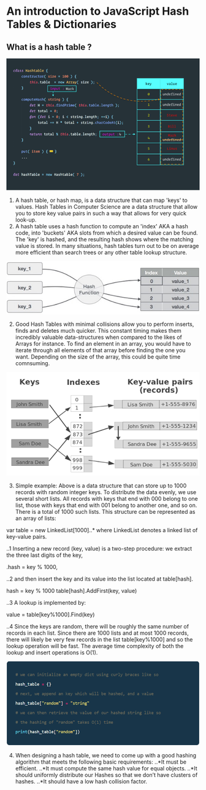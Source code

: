 # An introduction to JavaScript Hash Tables & Dictionaries

## What is a hash table ?

![alt text](https://github.com/TherealJC/Week-12/blob/master/hashtable.png)

1. A hash table, or hash map, is a data structure that can map 'keys' to values. Hash Tables in Computer Science are a data structure that allow you to store key value pairs in such a way that allows for very quick look-up.
2. A hash table uses a hash function to compute an 'index' AKA a hash code, into 'buckets' AKA slots from which a desired value can be found. The 'key' is hashed, and the resulting hash shows where the matching value is stored.
In many situations, hash tables turn out to be on average more efficient than search trees or any other table lookup structure.

![alt text](https://github.com/TherealJC/Week-12/blob/master/hash_function.jpg?raw=true)

2. Good Hash Tables with minimal collisions allow you to perform inserts, finds and deletes much quicker. This constant timing makes them incredibly valuable data-structures when compared to the likes of Arrays for instance. To find an element in an array, you would have to iterate through all elements of that array before finding the one you want. Depending on the size of the array, this could be quite time comnsuming.

![alt text](https://github.com/TherealJC/Week-12/blob/master/hash-table.png?raw=true)

3. Simple example: Above is a data structure that can store up to 1000 records with random integer keys.
To distribute the data evenly, we use several short lists. All records with keys that end with 000 belong to one list, those with keys that end with 001 belong to another one, and so on. There is a total of 1000 such lists.
This structure can be represented as an array of lists:

var table = new LinkedList[1000]..*   where LinkedList denotes a linked list of key-value pairs.

..1 Inserting a new record (key, value) is a two-step procedure: we extract the three last digits of the key, 

.hash = key % 1000,

..2 and then insert the key and its value into the list located at table[hash].

hash = key % 1000
table[hash].AddFirst(key, value)

..3 A lookup is implemented by:

value = table[key%1000].Find(key)

..4 Since the keys are random, there will be roughly the same number of records in each list. Since there are 1000 lists and at most 1000 records, there will likely be very few records in the list table[key%1000] and so the lookup operation will be fast.
The average time complexity of both the lookup and insert operations is O(1).

![alt text](https://github.com/TherealJC/Week-12/blob/master/hashbasic.png?raw=true)

4. When designing a hash table, we need to come up with a good hashing algorithm that meets the following basic requirements:
..*It must be efficient.
..*It must compute the same hash value for equal objects.
..*It should uniformly distribute our Hashes so that we don’t have clusters of hashes.
..*It should have a low hash collision factor.

